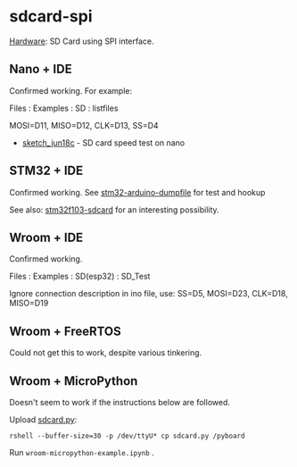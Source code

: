 # sdcard-spi

[Hardware](https://uk.banggood.com/Micro-TF-Card-Memory-Shield-Module-SPI-Micro-Storage-Card-Adapter-p-919914.html?akmClientCountry=GB&rmmds=myorder&cur_warehouse=CN): SD Card using SPI interface. 

## Nano + IDE

Confirmed working. For example:

Files : Examples : SD : listfiles

MOSI=D11, MISO=D12, CLK=D13, SS=D4


* [sketch_jun18c](sketch_jun18c) - SD card speed test on nano


## STM32 + IDE

Confirmed working. See [stm32-arduino-dumpfile](stm32-arduino-dumpfile) 
for test and hookup

See also: [stm32f103-sdcard](https://github.com/NimaMX/STM32F103-SDCARD) for an interesting possibility.

## Wroom + IDE

Confirmed working.


Files : Examples : SD(esp32) : SD_Test

Ignore connection description in ino file, use: SS=D5, MOSI=D23, CLK=D18, MISO=D19




## Wroom + FreeRTOS

Could not get this to work, despite various tinkering.


## Wroom + MicroPython

Doesn't seem to work if the instructions below are followed.

Upload [sdcard.py](https://github.com/micropython/micropython/blob/master/drivers/sdcard/sdcard.py):

```
rshell --buffer-size=30 -p /dev/ttyU* cp sdcard.py /pyboard

```

Run `wroom-micropython-example.ipynb` . 


